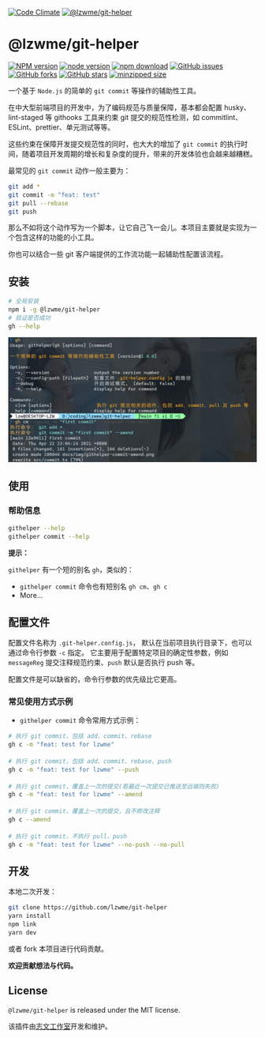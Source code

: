 [![Code Climate](https://lzw.me/images/logo.png)](https://lzw.me)
[![@lzwme/git-helper](https://nodei.co/npm/@lzwme/git-helper.png)](npm-url)

# @lzwme/git-helper

[![NPM version][npm-badge]][npm-url]
[![node version][node-badge]][node-url]
[![npm download][download-badge]][download-url]
[![GitHub issues][issues-badge]][issues-url]
[![GitHub forks][forks-badge]][forks-url]
[![GitHub stars][stars-badge]][stars-url]
[![minzipped size][bundlephobia-badge]][bundlephobia-url]

一个基于 `Node.js` 的简单的 `git commit` 等操作的辅助性工具。

在中大型前端项目的开发中，为了编码规范与质量保障，基本都会配置 husky、lint-staged 等 githooks 工具来约束 git 提交的规范性检测，如 commitlint、ESLint、prettier、单元测试等等。

这些约束在保障开发提交规范性的同时，也大大的增加了 `git commit` 的执行时间，随着项目开发周期的增长和复杂度的提升，带来的开发体验也会越来越糟糕。

最常见的 `git commit` 动作一般主要为：

```bash
git add *
git commit -m "feat: test"
git pull --rebase
git push
```

那么不如将这个动作写为一个脚本，让它自己飞一会儿。本项目主要就是实现为一个包含这样的功能的小工具。

你也可以结合一些 git 客户端提供的工作流功能一起辅助性配置该流程。

## 安装

```bash
# 全局安装
npm i -g @lzwme/git-helper
# 验证是否成功
gh --help
```

![](docs/img/githelper-commit-amend.png)

## 使用

### 帮助信息

```bash
githelper --help
githelper commit --help
```

**提示：**

`githelper` 有一个短的别名 `gh`，类似的：

- `githelper commit` 命令也有短别名 `gh cm`、`gh c`
- More...

## 配置文件

配置文件名称为 `.git-helper.config.js`， 默认在当前项目执行目录下，也可以通过命令行参数 `-c` 指定。
它主要用于配置特定项目的确定性参数，例如 `messageReg` 提交注释规范约束、`push` 默认是否执行 push 等。

配置文件是可以缺省的，命令行参数的优先级比它更高。

### 常见使用方式示例

- `githelper commit` 命令常用方式示例：

```bash
# 执行 git commit，包括 add、commit、rebase
gh c -m "feat: test for lzwme"

# 执行 git commit，包括 add、commit、rebase、push
gh c -m "feat: test for lzwme" --push

# 执行 git commit，覆盖上一次的提交(若最近一次提交已推送至远端则失败)
gh c -m "feat: test for lzwme" --amend

# 执行 git commit，覆盖上一次的提交，且不修改注释
gh c --amend

# 执行 git commit，不执行 pull、push
gh c -m "feat: test for lzwme" --no-push --no-pull
```

## 开发

本地二次开发：

```bash
git clone https://github.com/lzwme/git-helper
yarn install
npm link
yarn dev
```

或者 fork 本项目进行代码贡献。

**欢迎贡献想法与代码。**

## License

`@lzwme/git-helper` is released under the MIT license.

该插件由[志文工作室](https://lzw.me)开发和维护。


[stars-badge]: https://img.shields.io/github/stars/lzwme/git-helper.svg
[stars-url]: https://github.com/lzwme/git-helper/stargazers
[forks-badge]: https://img.shields.io/github/forks/lzwme/git-helper.svg
[forks-url]: https://github.com/lzwme/git-helper/network
[issues-badge]: https://img.shields.io/github/issues/lzwme/git-helper.svg
[issues-url]: https://github.com/lzwme/git-helper/issues
[npm-badge]: https://img.shields.io/npm/v/@lzwme/git-helper.svg?style=flat-square
[npm-url]: https://npmjs.org/package/@lzwme/git-helper
[node-badge]: https://img.shields.io/badge/node.js-%3E=_10.0.0-green.svg?style=flat-square
[node-url]: https://nodejs.org/download/
[download-badge]: https://img.shields.io/npm/dm/@lzwme/git-helper.svg?style=flat-square
[download-url]: https://npmjs.org/package/@lzwme/git-helper
[bundlephobia-url]: https://bundlephobia.com/result?p=@lzwme/git-helper@latest
[bundlephobia-badge]: https://badgen.net/bundlephobia/minzip/@lzwme/git-helper@latest
